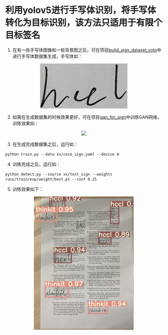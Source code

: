 # 利用yolov5进行手写体识别，将手写体转化为目标识别，该方法只适用于有限个目标签名
1. 在有一些手写体图像和一些背景图之后，可在项目[build_sign_dataset_yolo](https://github.com/JiangHejun/build_sign_dataset_yolo)中进行手写体数据集生成，手写体如：
<p align="center">
    <img src="https://github.com/JiangHejun/build_sign_dataset_yolo/blob/main/dataset/signature/hccl/1.png?raw=true" width="280"\>
</p>

2. 如需在生成数据集的时候效果更好，可在项目[gan_for_sign](https://github.com/JiangHejun/gan_for_sign)中训练GAN网络，训练效果如：
<p align="center">
    <img src="https://github.com/JiangHejun/gan_for_sign/blob/main/show/train.gif?raw=true" width="320"\>
</p>

3. 在生成完成数据集之后，运行如：
```
python train.py --data xx/coco_sign.yaml --device 0
```

4. 训练完成之后，运行如：
```
python detect.py --source xx/test_sign --weights runs/train/exp/weight/best.pt --conf 0.25
```

5. 训练效果如下：
<p align="center">
    <img src="./show/sign_11.jpg" width="320"\>
</p>